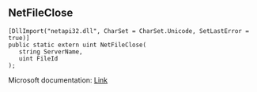 ## NetFileClose

```
[DllImport("netapi32.dll", CharSet = CharSet.Unicode, SetLastError = true)]
public static extern uint NetFileClose(
   string ServerName,
   uint FileId
);
```

Microsoft documentation: [Link](https://docs.microsoft.com/en-us/windows/win32/api/lmshare/nf-lmshare-netfileclose)
